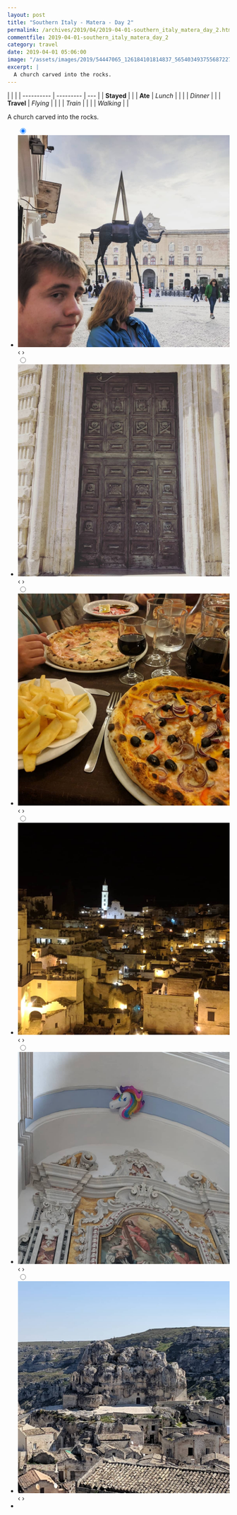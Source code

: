 ```yaml
---
layout: post
title: "Southern Italy - Matera - Day 2"
permalink: /archives/2019/04/2019-04-01-southern_italy_matera_day_2.html
commentfile: 2019-04-01-southern_italy_matera_day_2
category: travel
date: 2019-04-01 05:06:00
image: "/assets/images/2019/54447065_126184101814837_5654034937556872279_n_17846343148393553.jpg"
excerpt: |
  A church carved into the rocks.
---
```


|            |           |
| ---------- | --------- | --- |
| **Stayed** |           |
| **Ate**    | _Lunch_   |     |
|            | _Dinner_  |     |
| **Travel** | _Flying_  |     |
|            | _Train_   |     |
|            | _Walking_ |     |

A church carved into the rocks.

<ul class="slides">
    <input type="radio" name="radio-btn" id="img-1" checked="checked" />
    <li class="slide-container">
        <div class="slide">
          <a href="/assets/images/2019/54248033_367989667380388_8133795531677023772_n_18050529289009428.jpg"><img src="/assets/images/2019/54248033_367989667380388_8133795531677023772_n_18050529289009428.jpg" /></a>
        </div>			
    	<div class="nav">
      	     <label for="img-6" class="prev">&#x2039;</label>
      	     <label for="img-2" class="next">&#x203a;</label>
    	 </div>
    </li>    <input type="radio" name="radio-btn" id="img-2"  />
    <li class="slide-container">
        <div class="slide">
          <a href="/assets/images/2019/54463759_2235652103162384_172014868671323523_n_17870848510344061.jpg"><img src="/assets/images/2019/54463759_2235652103162384_172014868671323523_n_17870848510344061.jpg" /></a>
        </div>			
    	<div class="nav">
      	     <label for="img-1" class="prev">&#x2039;</label>
      	     <label for="img-3" class="next">&#x203a;</label>
    	 </div>
    </li>    <input type="radio" name="radio-btn" id="img-3"  />
    <li class="slide-container">
        <div class="slide">
          <a href="/assets/images/2019/53566471_165791564325873_7227735280887445227_n_18052590388020696.jpg"><img src="/assets/images/2019/53566471_165791564325873_7227735280887445227_n_18052590388020696.jpg" /></a>
        </div>			
    	<div class="nav">
      	     <label for="img-2" class="prev">&#x2039;</label>
      	     <label for="img-4" class="next">&#x203a;</label>
    	 </div>
    </li>    <input type="radio" name="radio-btn" id="img-4"  />
    <li class="slide-container">
        <div class="slide">
          <a href="/assets/images/2019/54513975_122681142216332_6659715567115850784_n_17844325462405763.jpg"><img src="/assets/images/2019/54513975_122681142216332_6659715567115850784_n_17844325462405763.jpg" /></a>
        </div>			
    	<div class="nav">
      	     <label for="img-3" class="prev">&#x2039;</label>
      	     <label for="img-5" class="next">&#x203a;</label>
    	 </div>
    </li>    <input type="radio" name="radio-btn" id="img-5"  />
    <li class="slide-container">
        <div class="slide">
          <a href="/assets/images/2019/53728881_146478623057781_4867506098070433146_n_17917362205292705.jpg"><img src="/assets/images/2019/53728881_146478623057781_4867506098070433146_n_17917362205292705.jpg" /></a>
        </div>			
    	<div class="nav">
      	     <label for="img-4" class="prev">&#x2039;</label>
      	     <label for="img-6" class="next">&#x203a;</label>
    	 </div>
    </li>
    <input type="radio" name="radio-btn" id="img-6" />
    <li class="slide-container">
        <div class="slide">
          <a href="/assets/images/2019/54447065_126184101814837_5654034937556872279_n_17846343148393553.jpg"><img src="/assets/images/2019/54447065_126184101814837_5654034937556872279_n_17846343148393553.jpg" /></a>
        </div>
    	<div class="nav">
      	     <label for="img-5" class="prev">&#x2039;</label>
      	     <label for="img-1" class="next">&#x203a;</label>
    	 </div>
    </li>
  <li class="nav-dots">
      <label for="img-1" class="nav-dot" id="img-dot-1"></label>
      <label for="img-2" class="nav-dot" id="img-dot-2"></label>
      <label for="img-3" class="nav-dot" id="img-dot-3"></label>
      <label for="img-4" class="nav-dot" id="img-dot-4"></label>
      <label for="img-5" class="nav-dot" id="img-dot-5"></label>
      <label for="img-6" class="nav-dot" id="img-dot-6"></label>
  </li>
</ul>
